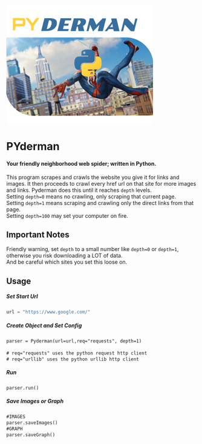 <img src="https://github.com/brendenvogt/PYderman/blob/master/resources/pyderman.png?raw=true" width="388"/>


# PYderman
#### Your friendly neighborhood web spider; written in **Python**.
This program scrapes and crawls the website you give it for links and images. It then proceeds to crawl every href url on that site for more images and links. Pyderman does this until it reaches `depth` levels. <br/>
Setting `depth=0` means no crawling, only scraping that current page.<br/>
Setting `depth=1` means scraping and crawling only the direct links from that page.<br/>
Setting `depth=100` may set your computer on fire.
## Important Notes
Friendly warning, set `depth` to a small number like `depth=0` or `depth=1`, otherwise you risk downloading a LOT of data.<br/>
And be careful which sites you set this loose on.

## Usage 

##### Set Start Url
```python
url = "https://www.google.com/"
```
##### Create Object and Set Config
```
parser = Pyderman(url=url,req="requests", depth=1)

# req="requests" uses the python request http client
# req="urllib" uses the python urllib http client
```

##### Run
```
parser.run()

```

##### Save Images or Graph
```
#IMAGES
parser.saveImages()	
#GRAPH
parser.saveGraph()

```
